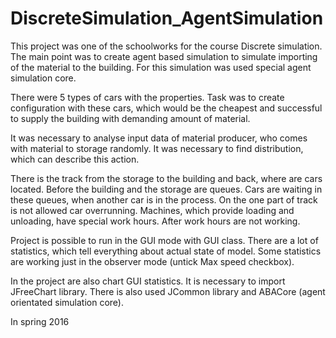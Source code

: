 # DiscreteSimulation_AgentSimulation

This project was one of the schoolworks for the course Discrete simulation. The main point was to create agent based simulation to simulate importing of the material to the building. For this simulation was used special agent simulation core.

There were 5 types of cars with the properties. Task was to create configuration with these cars, which would be the cheapest and successful to supply the building with demanding amount of material.

It was necessary to analyse input data of material producer, who comes with material to storage randomly. It was necessary to find distribution, which can describe this action.

There is the track from the storage to the building and back, where are cars located. Before the building and the storage are queues. Cars are waiting in these queues, when another car is in the process. On the one part of track is not allowed car overrunning. Machines, which provide loading and unloading, have special work hours. After work hours are not working. 

Project is possible to run in the GUI mode with GUI class. There are a lot of statistics, which tell everything about actual state of model. Some statistics are working just in the observer mode (untick Max speed checkbox).

In the project are also chart GUI statistics. It is necessary to import JFreeChart library. There is also used JCommon library and ABACore (agent orientated simulation core).

In spring 2016
